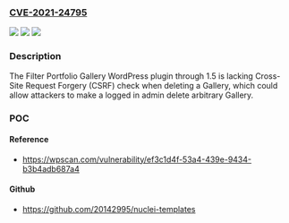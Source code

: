 ### [CVE-2021-24795](https://cve.mitre.org/cgi-bin/cvename.cgi?name=CVE-2021-24795)
![](https://img.shields.io/static/v1?label=Product&message=Filter%20Portfolio%20Gallery&color=blue)
![](https://img.shields.io/static/v1?label=Version&message=1.5%3C%3D%201.5%20&color=brighgreen)
![](https://img.shields.io/static/v1?label=Vulnerability&message=CWE-352%20Cross-Site%20Request%20Forgery%20(CSRF)&color=brighgreen)

### Description

The Filter Portfolio Gallery WordPress plugin through 1.5 is lacking Cross-Site Request Forgery (CSRF) check when deleting a Gallery, which could allow attackers to make a logged in admin delete arbitrary Gallery.

### POC

#### Reference
- https://wpscan.com/vulnerability/ef3c1d4f-53a4-439e-9434-b3b4adb687a4

#### Github
- https://github.com/20142995/nuclei-templates

